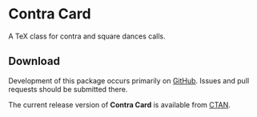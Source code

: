 # Contra Card

A TeX class for contra and square dances calls.

## Download

Development of this package occurs primarily on
[GitHub](https://github.com/SamWhited/contra-card). Issues and pull requests
should be submitted there.

The current release version of **Contra Card** is available from
[CTAN](http://ctan.org/pkg/contracard).
